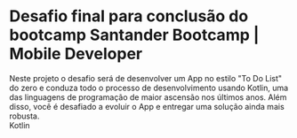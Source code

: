 # Desafio final para conclusão do bootcamp Santander Bootcamp | Mobile Developer

Neste projeto o desafio será de desenvolver um App no estilo "To Do List" do zero e conduza todo o processo de desenvolvimento usando Kotlin, uma das linguagens de programação de maior ascensão nos últimos anos. Além disso, você é desafiado a evoluir o App e entregar uma solução ainda mais robusta.  
Kotlin
